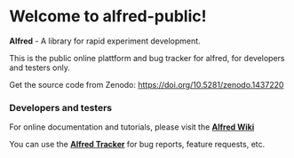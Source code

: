 Welcome to alfred-public!
=============

**Alfred** - A library for rapid experiment development. 

This is the public online plattform and bug tracker for alfred, for developers and testers only.

Get the source code from Zenodo: https://doi.org/10.5281/zenodo.1437220

### Developers and testers

For online documentation and tutorials, please visit the [**Alfred Wiki**](https://github.com/ctreffe/alfred-public/wiki)

You can use the [**Alfred Tracker**](https://github.com/ctreffe/alfred-public/issues) for bug reports, feature requests, etc.

